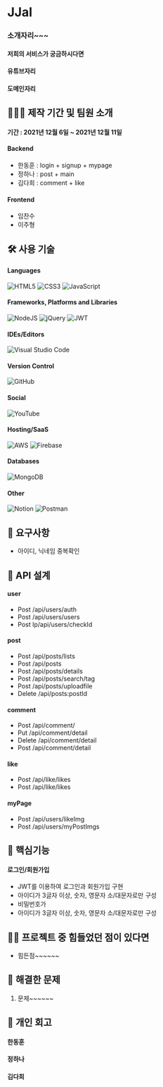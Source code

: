 # JJal
### 소개자리~~~
#### 저희의 서비스가 궁금하시다면
#### 유튜브자리
#### 도메인자리

## 🧑🏻‍💻 제작 기간 및 팀원 소개
#### 기간 : 2021년 12월 6일 ~ 2021년 12월 11일
#### Backend
- 한동훈 : login + signup + mypage
- 정하나 : post + main
- 김다희 : comment + like
#### Frontend
- 임찬수  
- 이주형 


## 🛠 사용 기술
#### Languages
![HTML5](https://img.shields.io/badge/html5-%23E34F26.svg?style=for-the-badge&logo=html5&logoColor=white)
![CSS3](https://img.shields.io/badge/css3-%231572B6.svg?style=for-the-badge&logo=css3&logoColor=white)
![JavaScript](https://img.shields.io/badge/javascript-%23323330.svg?style=for-the-badge&logo=javascript&logoColor=%23F7DF1E)
#### Frameworks, Platforms and Libraries
![NodeJS](https://img.shields.io/badge/node.js-6DA55F?style=for-the-badge&logo=node.js&logoColor=white)
![jQuery](https://img.shields.io/badge/jquery-%230769AD.svg?style=for-the-badge&logo=jquery&logoColor=white)
![JWT](https://img.shields.io/badge/JWT-black?style=for-the-badge&logo=JSON%20web%20tokens)
#### IDEs/Editors
![Visual Studio Code](https://img.shields.io/badge/Visual%20Studio%20Code-0078d7.svg?style=for-the-badge&logo=visual-studio-code&logoColor=white)
#### Version Control
![GitHub](https://img.shields.io/badge/github-%23121011.svg?style=for-the-badge&logo=github&logoColor=white)
#### Social
![YouTube](https://img.shields.io/badge/<handle>-%23FF0000.svg?style=for-the-badge&logo=YouTube&logoColor=white)
#### Hosting/SaaS
![AWS](https://img.shields.io/badge/AWS-%23FF9900.svg?style=for-the-badge&logo=amazon-aws&logoColor=white)
![Firebase](https://img.shields.io/badge/firebase-%23039BE5.svg?style=for-the-badge&logo=firebase)
#### Databases
![MongoDB](https://img.shields.io/badge/MongoDB-%234ea94b.svg?style=for-the-badge&logo=mongodb&logoColor=white)
#### Other
![Notion](https://img.shields.io/badge/Notion-%23000000.svg?style=for-the-badge&logo=notion&logoColor=white)
![Postman](https://img.shields.io/badge/Postman-FF6C37?style=for-the-badge&logo=postman&logoColor=white)

## 📝 요구사항
- 아이디, 닉네임 중복확인



## 🎢 API 설계
#### user
- Post /api/users/auth
- Post /api/users/users
- Post Ip/api/users/checkId
#### post
- Post /api/posts/lists
- Post /api/posts
- Post /api/posts/details
- Post /api/posts/search/tag
- Post /api/posts/uploadfile
- Delete /api/posts:postId
#### comment
- Post /api/comment/
- Put /api/comment/detail
- Delete /api/comment/detail
- Post /api/comment/detail
#### like
- Post /api/like/likes
- Post /api/like/likes
#### myPage
- Post /api/users/likeImg
- Post /api/users/myPostImgs

## 📜 핵심기능
#### 로그인/회원가입
- JWT를 이용하여 로그인과 회원가입 구현
- 아이디가 3글자 이상, 숫자, 영문자 소/대문자로만 구성
- 비밀번호가
- 아이디가 3글자 이상, 숫자, 영문자 소/대문자로만 구성

## 🤦🏻 프로젝트 중 힘들었던 점이 있다면
- 힘든점~~~~~~

## 💯 해결한 문제
1. 문제~~~~~~

## 🍻 개인 회고
#### 한동훈 
#### 정하나
#### 김다희 

